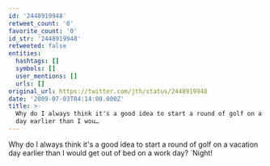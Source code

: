 ```yaml
---
id: '2448919948'
retweet_count: '0'
favorite_count: '0'
id_str: '2448919948'
retweeted: false
entities:
  hashtags: []
  symbols: []
  user_mentions: []
  urls: []
original_url: https://twitter.com/jth/status/2448919948
date: '2009-07-03T04:14:00.000Z'
title: >-
  Why do I always think it's a good idea to start a round of golf on a vacation
  day earlier than I wou…
---
```


Why do I always think it's a good idea to start a round of golf on a vacation day earlier than I would get out of bed on a work day? `Night!